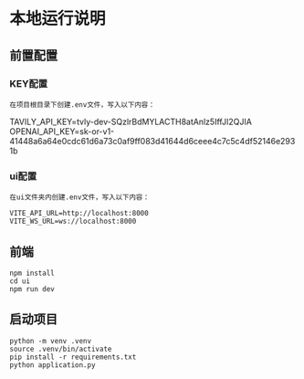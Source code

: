 # 本地运行说明

## 前置配置

### KEY配置
    在项目根目录下创建.env文件，写入以下内容：
TAVILY_API_KEY=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
OPENAI_API_KEY=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

### ui配置
    在ui文件夹内创建.env文件，写入以下内容：    
```
VITE_API_URL=http://localhost:8000
VITE_WS_URL=ws://localhost:8000
```

## 前端
```
npm install
cd ui 
npm run dev
```

## 启动项目
```
python -m venv .venv
source .venv/bin/activate
pip install -r requirements.txt
python application.py
```

